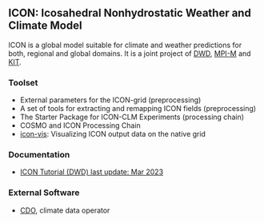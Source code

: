 ## ICON: Icosahedral Nonhydrostatic Weather and Climate Model
ICON is a global model suitable for climate and weather predictions for both, regional and global domains.
It is a joint project of [DWD](https://www.dwd.de/DE/Home/home_node.html), [MPI-M](https://mpimet.mpg.de/startseite) and [KIT](https://www.kit.edu/).

### Toolset
   * External parameters for the ICON-grid (preprocessing)
   * A set of tools for extracting and remapping ICON fields (preprocessing)
   * The Starter Package for ICON-CLM Experiments (processing chain)
   * COSMO and ICON Processing Chain 
   * [icon-vis](https://github.com/C2SM/icon-vis): Visualizing ICON output data on the native grid

### Documentation
   * [ICON Tutorial (DWD) last update: Mar 2023](https://www.dwd.de/EN/ourservices/nwv_icon_tutorial/nwv_icon_tutorial_en.html)
     
### External Software
   * [CDO](https://code.zmaw.de/projects/cdo), climate data operator
